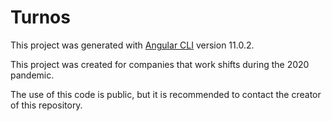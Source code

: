 # Turnos

This project was generated with [Angular CLI](https://github.com/angular/angular-cli) version 11.0.2.

This project was created for companies that work shifts during the 2020 pandemic.

The use of this code is public, but it is recommended to contact the creator of this repository.
